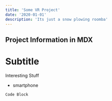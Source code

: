 ```yaml
---
title: 'Some VR Project'
date: '2020-01-01'
description: 'Its just a snow plowing roomba'
---
```


## Project Information in MDX
# Subtitle

Interesting Stuff
 - smartphone
 
`Code Block`